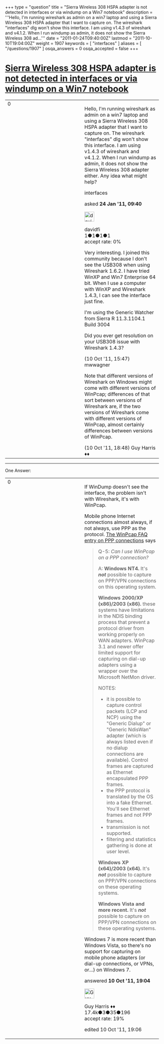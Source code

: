 +++
type = "question"
title = "Sierra Wireless 308 HSPA adapter is not detected in interfaces or via windump on a Win7 notebook"
description = '''Hello, I&#x27;m running wireshark as admin on a win7 laptop and using a Sierra Wireless 308 HSPA adapter that I want to capture on. The wireshark &quot;interfaces&quot; dlg won&#x27;t show this interface. I am using v1.4.3 of wireshark and v4.1.2. When I run windump as admin, it does not show the Sierra Wireless 308 ad...'''
date = "2011-01-24T09:40:00Z"
lastmod = "2011-10-10T19:04:00Z"
weight = 1907
keywords = [ "interfaces" ]
aliases = [ "/questions/1907" ]
osqa_answers = 0
osqa_accepted = false
+++

<div class="headNormal">

# [Sierra Wireless 308 HSPA adapter is not detected in interfaces or via windump on a Win7 notebook](/questions/1907/sierra-wireless-308-hspa-adapter-is-not-detected-in-interfaces-or-via-windump-on-a-win7-notebook)

</div>

<div id="main-body">

<div id="askform">

<table id="question-table" style="width:100%;"><colgroup><col style="width: 50%" /><col style="width: 50%" /></colgroup><tbody><tr class="odd"><td style="width: 30px; vertical-align: top"><div class="vote-buttons"><div id="post-1907-score" class="post-score" title="current number of votes">0</div><div id="favorite-count" class="favorite-count"></div></div></td><td><div id="item-right"><div class="question-body"><p>Hello, I'm running wireshark as admin on a win7 laptop and using a Sierra Wireless 308 HSPA adapter that I want to capture on. The wireshark "interfaces" dlg won't show this interface. I am using v1.4.3 of wireshark and v4.1.2. When I run windump as admin, it does not show the Sierra Wireless 308 adapter either. Any idea what might help?</p></div><div id="question-tags" class="tags-container tags">interfaces</div><div id="question-controls" class="post-controls"></div><div class="post-update-info-container"><div class="post-update-info post-update-info-user"><p>asked <strong>24 Jan '11, 09:40</strong></p><img src="https://secure.gravatar.com/avatar/01522eefdc38c568a342256c33485e8f?s=32&amp;d=identicon&amp;r=g" class="gravatar" width="32" height="32" alt="davidfi&#39;s gravatar image" /><p>davidfi<br />
<span class="score" title="1 reputation points">1</span><span title="1 badges"><span class="badge1">●</span><span class="badgecount">1</span></span><span title="1 badges"><span class="silver">●</span><span class="badgecount">1</span></span><span title="1 badges"><span class="bronze">●</span><span class="badgecount">1</span></span><br />
<span class="accept_rate" title="Rate of the user&#39;s accepted answers">accept rate:</span> <span title="davidfi has no accepted answers">0%</span></p></div></div><div id="comments-container-1907" class="comments-container"><span id="6838"></span><div id="comment-6838" class="comment"><div id="post-6838-score" class="comment-score"></div><div class="comment-text"><p>Very interesting. I joined this community because I don't see the USB308 when using Wireshark 1.6.2. I have tried WinXP and Win7 Enterprise 64 bit. When I use a computer with WinXP and Wireshark 1.4.3, I can see the interface just fine.</p><p>I'm using the Generic Watcher from Sierra R 11.3.1104.1 Build 3004</p><p>Did you ever get resolution on your USB308 issue with Wireshark 1.4.3?</p></div><div id="comment-6838-info" class="comment-info"><span class="comment-age">(10 Oct '11, 15:47)</span> mwwagner</div></div><span id="6839"></span><div id="comment-6839" class="comment"><div id="post-6839-score" class="comment-score"></div><div class="comment-text"><p>Note that different versions of Wireshark on Windows might come with different versions of WinPcap; differences of that sort between versions of Wireshark are, if the two versions of Wireshark come with different versions of WinPcap, almost certainly differences between versions of WinPcap.</p></div><div id="comment-6839-info" class="comment-info"><span class="comment-age">(10 Oct '11, 18:48)</span> Guy Harris ♦♦</div></div></div><div id="comment-tools-1907" class="comment-tools"></div><div class="clear"></div><div id="comment-1907-form-container" class="comment-form-container"></div><div class="clear"></div></div></td></tr></tbody></table>

------------------------------------------------------------------------

<div class="tabBar">

<span id="sort-top"></span>

<div class="headQuestions">

One Answer:

</div>

</div>

<span id="6840"></span>

<div id="answer-container-6840" class="answer">

<table style="width:100%;"><colgroup><col style="width: 50%" /><col style="width: 50%" /></colgroup><tbody><tr class="odd"><td style="width: 30px; vertical-align: top"><div class="vote-buttons"><div id="post-6840-score" class="post-score" title="current number of votes">0</div></div></td><td><div class="item-right"><div class="answer-body"><p>If WinDump doesn't see the interface, the problem isn't with Wireshark, it's with WinPcap.</p><p>Mobile phone Internet connections almost always, if not always, use PPP as the protocol. <a href="http://www.winpcap.org/misc/faq.htm#Q-5">The WinPcap FAQ entry on PPP connections</a> says</p><blockquote><p>Q-5: <em>Can I use WinPcap on a PPP connection?</em></p><p>A: <strong>Windows NT4.</strong> It's <strong><em>not</em></strong> possible to capture on PPP/VPN connections on this operating system.</p><p><strong>Windows 2000/XP (x86)/2003 (x86).</strong> these systems have limitations in the NDIS binding process that prevent a protocol driver from working properly on WAN adapters. WinPcap 3.1 and newer offer limited support for capturing on dial-up adapters using a wrapper over the Microsoft NetMon driver.</p><p>NOTES:</p><ul><li>it is possible to capture control packets (LCP and NCP) using the "Generic Dialup" or "Generic NdisWan" adapter (which is always listed even if no dialup connections are available). Control frames are captured as Ethernet encapsulated PPP frames.</li><li>the PPP protocol is translated by the OS into a fake Ethernet. You'll see Ethernet frames and not PPP frames.</li><li>transmission is not supported.</li><li>filtering and statistics gathering is done at user level.</li></ul><p><strong>Windows XP (x64)/2003 (x64).</strong> It's <strong><em>not</em></strong> possible to capture on PPP/VPN connections on these operating systems.</p><p><strong>Windows Vista and more recent.</strong> It's <strong><em>not</em></strong> possible to capture on PPP/VPN connections on these operating systems.</p></blockquote><p>Windows 7 is more recent than Windows Vista, so there's no support for capturing on mobile phone adapters (or dial-up connections, or VPNs, or...) on Windows 7.</p></div><div class="answer-controls post-controls"></div><div class="post-update-info-container"><div class="post-update-info post-update-info-user"><p>answered <strong>10 Oct '11, 19:04</strong></p><img src="https://secure.gravatar.com/avatar/f93de7000747ab5efb5acd3034b2ebd7?s=32&amp;d=identicon&amp;r=g" class="gravatar" width="32" height="32" alt="Guy%20Harris&#39;s gravatar image" /><p>Guy Harris ♦♦<br />
<span class="score" title="17443 reputation points"><span>17.4k</span></span><span title="3 badges"><span class="badge1">●</span><span class="badgecount">3</span></span><span title="35 badges"><span class="silver">●</span><span class="badgecount">35</span></span><span title="196 badges"><span class="bronze">●</span><span class="badgecount">196</span></span><br />
<span class="accept_rate" title="Rate of the user&#39;s accepted answers">accept rate:</span> <span title="Guy Harris has 216 accepted answers">19%</span></p></div><div class="post-update-info post-update-info-edited"><p>edited 10 Oct '11, 19:06</p></div></div><div id="comments-container-6840" class="comments-container"></div><div id="comment-tools-6840" class="comment-tools"></div><div class="clear"></div><div id="comment-6840-form-container" class="comment-form-container"></div><div class="clear"></div></div></td></tr></tbody></table>

</div>

<div class="paginator-container-left">

</div>

</div>

</div>

